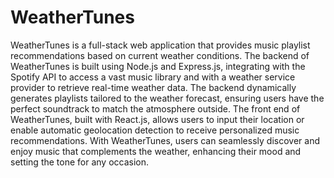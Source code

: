 # WeatherTunes
WeatherTunes is a full-stack web application that provides music playlist recommendations based on current weather conditions. The backend of WeatherTunes is built using Node.js and Express.js, integrating with the Spotify API to access a vast music library and with a weather service provider to retrieve real-time weather data. The backend dynamically generates playlists tailored to the weather forecast, ensuring users have the perfect soundtrack to match the atmosphere outside. The front end of WeatherTunes, built with React.js, allows users to input their location or enable automatic geolocation detection to receive personalized music recommendations. With WeatherTunes, users can seamlessly discover and enjoy music that complements the weather, enhancing their mood and setting the tone for any occasion.
